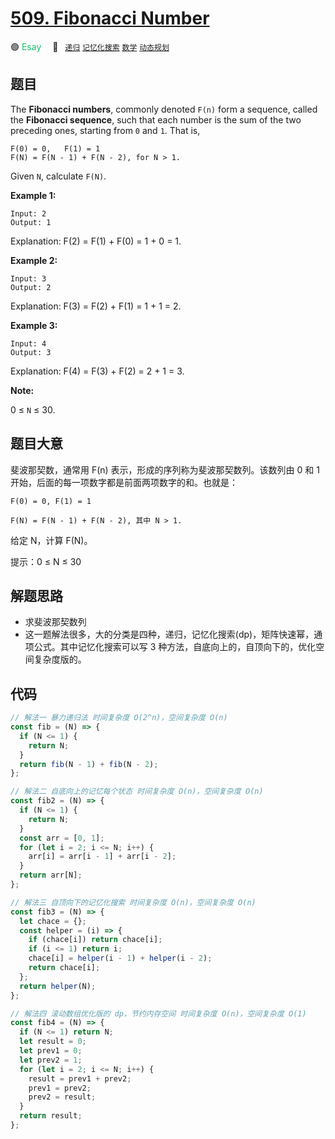 # [509. Fibonacci Number](https://leetcode.com/problems/fibonacci-number/)

🟢 <font color=#15bd66>Esay</font>&emsp; 🔖&ensp; [`递归`](/leetcode/outline/tag/recursion.md) [`记忆化搜索`](/leetcode/outline/tag/memoization.md) [`数学`](/leetcode/outline/tag/mathematics.md) [`动态规划`](/leetcode/outline/tag/dynamic-programming.md)

## 题目

The **Fibonacci numbers**, commonly denoted `F(n)` form a sequence, called the **Fibonacci sequence**, such that each number is the sum of the two preceding ones, starting from `0` and `1`. That is,

    F(0) = 0,   F(1) = 1
    F(N) = F(N - 1) + F(N - 2), for N > 1.

Given `N`, calculate `F(N)`.

**Example 1:**

```
Input: 2
Output: 1
```

Explanation: F(2) = F(1) + F(0) = 1 + 0 = 1.

**Example 2:**

```
Input: 3
Output: 2
```

Explanation: F(3) = F(2) + F(1) = 1 + 1 = 2.

**Example 3:**

```
Input: 4
Output: 3
```

Explanation: F(4) = F(3) + F(2) = 2 + 1 = 3.

**Note:**

0 ≤ `N` ≤ 30.

## 题目大意

斐波那契数，通常用 F(n) 表示，形成的序列称为斐波那契数列。该数列由 0 和 1 开始，后面的每一项数字都是前面两项数字的和。也就是：

```
F(0) = 0, F(1) = 1

F(N) = F(N - 1) + F(N - 2), 其中 N > 1.
```

给定 N，计算 F(N)。

提示：0 ≤ N ≤ 30

## 解题思路

- 求斐波那契数列
- 这一题解法很多，大的分类是四种，递归，记忆化搜索(dp)，矩阵快速幂，通项公式。其中记忆化搜索可以写 3 种方法，自底向上的，自顶向下的，优化空间复杂度版的。

## 代码

```javascript
// 解法一 暴力递归法 时间复杂度 O(2^n)，空间复杂度 O(n)
const fib = (N) => {
  if (N <= 1) {
    return N;
  }
  return fib(N - 1) + fib(N - 2);
};

// 解法二 自底向上的记忆每个状态 时间复杂度 O(n)，空间复杂度 O(n)
const fib2 = (N) => {
  if (N <= 1) {
    return N;
  }
  const arr = [0, 1];
  for (let i = 2; i <= N; i++) {
    arr[i] = arr[i - 1] + arr[i - 2];
  }
  return arr[N];
};

// 解法三 自顶向下的记忆化搜索 时间复杂度 O(n)，空间复杂度 O(n)
const fib3 = (N) => {
  let chace = {};
  const helper = (i) => {
    if (chace[i]) return chace[i];
    if (i <= 1) return i;
    chace[i] = helper(i - 1) + helper(i - 2);
    return chace[i];
  };
  return helper(N);
};

// 解法四 滚动数组优化版的 dp，节约内存空间 时间复杂度 O(n)，空间复杂度 O(1)
const fib4 = (N) => {
  if (N <= 1) return N;
  let result = 0;
  let prev1 = 0;
  let prev2 = 1;
  for (let i = 2; i <= N; i++) {
    result = prev1 + prev2;
    prev1 = prev2;
    prev2 = result;
  }
  return result;
};
```
